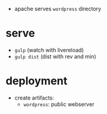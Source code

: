 
- apache serves `wordpress` directory

# serve

- `gulp` (watch with livereload)
- `gulp dist` (dist with rev and min)

# deployment

- create artifacts:
	- `wordpress`: public webserver

